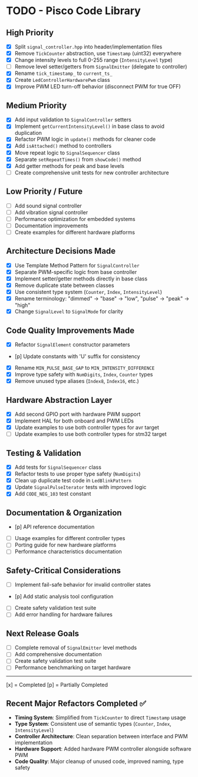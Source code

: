 # TODO - Pisco Code Library

## High Priority
- [x] Split `signal_controller.hpp` into header/implementation files
- [x] Remove `TickCounter` abstraction, use `Timestamp` (uint32) everywhere
- [x] Change intensity levels to full 0-255 range (`IntensityLevel` type)
- [ ] Remove level setter/getters from `SignalEmitter` (delegate to controller)
- [x] Rename `tick_timestamp_` to `current_ts_`
- [x] Create `LedControllerHardwarePwm` class
- [x] Improve PWM LED turn-off behavior (disconnect PWM for true OFF)

## Medium Priority
- [x] Add input validation to `SignalController` setters 
- [x] Implement `getCurrentIntensityLevel()` in base class to avoid duplication
- [x] Refactor PWM logic in `update()` methods for cleaner code
- [x] Add `isAttached()` method to controllers
- [x] Move repeat logic to `SignalSequencer` class
- [x] Separate `setRepeatTimes()` from `showCode()` method
- [x] Add getter methods for peak and base levels
- [ ] Create comprehensive unit tests for new controller architecture

## Low Priority / Future
- [ ] Add sound signal controller
- [ ] Add vibration signal controller  
- [ ] Performance optimization for embedded systems
- [ ] Documentation improvements
- [ ] Create examples for different hardware platforms

## Architecture Decisions Made
- [x] Use Template Method Pattern for `SignalController`
- [x] Separate PWM-specific logic from base controller
- [x] Implement setter/getter methods directly in base class
- [x] Remove duplicate state between classes
- [x] Use consistent type system (`Counter`, `Index`, `IntensityLevel`)
- [x] Rename terminology: "dimmed" → "base" → "low", "pulse" → "peak" → "high"
- [x] Change `SignalLevel` to `SignalMode` for clarity

## Code Quality Improvements Made
- [x] Refactor `SignalElement` constructor parameters
- [p] Update constants with 'U' suffix for consistency
- [x] Rename `MIN_PULSE_BASE_GAP` to `MIN_INTENSITY_DIFFERENCE`
- [x] Improve type safety with `NumDigits`, `Index`, `Counter` types
- [x] Remove unused type aliases (`Index8`, `Index16`, etc.)

## Hardware Abstraction Layer
- [x] Add second GPIO port with hardware PWM support
- [x] Implement HAL for both onboard and PWM LEDs
- [x] Update examples to use both controller types for avr target
- [ ] Update examples to use both controller types for stm32 target

## Testing & Validation
- [x] Add tests for `SignalSequencer` class
- [x] Refactor tests to use proper type safety (`NumDigits`)
- [x] Clean up duplicate test code in `LedBlinkPattern`
- [x] Update `SignalPulseIterator` tests with improved logic
- [x] Add `CODE_NEG_103` test constant

## Documentation & Organization
- [p] API reference documentation
- [ ] Usage examples for different controller types
- [ ] Porting guide for new hardware platforms
- [ ] Performance characteristics documentation

## Safety-Critical Considerations
- [ ] Implement fail-safe behavior for invalid controller states
- [p] Add static analysis tool configuration
- [ ] Create safety validation test suite
- [ ] Add error handling for hardware failures

## Next Release Goals
- [ ] Complete removal of `SignalEmitter` level methods
- [ ] Add comprehensive documentation
- [ ] Create safety validation test suite
- [ ] Performance benchmarking on target hardware

---
[x] = Completed
[p] = Partially Completed

## Recent Major Refactors Completed ✅
- **Timing System**: Simplified from `TickCounter` to direct `Timestamp` usage
- **Type System**: Consistent use of semantic types (`Counter`, `Index`, `IntensityLevel`)
- **Controller Architecture**: Clean separation between interface and PWM implementation
- **Hardware Support**: Added hardware PWM controller alongside software PWM
- **Code Quality**: Major cleanup of unused code, improved naming, type safety